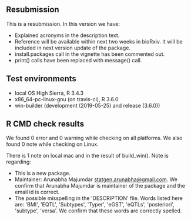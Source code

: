 ## Resubmission
This is a resubmission. In this version we have:
* Explained acronyms in the description text.
* Reference will be available within next two weeks in bioRxiv. It will be included in next version update of the package.
* install.packages call in the vignette has been commented out.
* print() calls have been replaced with message() call.

## Test environments
* local OS High Sierra, R 3.4.3
* x86_64-pc-linux-gnu (on travis-ci), R 3.6.0
* win-builder (development (2019-05-25) and release (3.6.0))

## R CMD check results
We found 0 error and 0 warning while checking on all platforms. We also found 0 note while checking on Linux.

There is 1 note on local mac and in the result of build_win(). Note is regarding:
* This is a new package.
* Maintainer:  Arunabha Majumdar <statgen.arunabha@gmail.com>. We confirm that Arunabha Majumdar is maintainer of the package  and the email id is correct.
* The possible misspelling in the 'DESCRIPTION' file. Words listed here are: 'BMI', 'EQTL', 'Subtypes', 'Typer', 'eGST', 'eQTLs', 'posteriori', 'subtype', 'versa'. We confirm that these words are correctly spelled.








